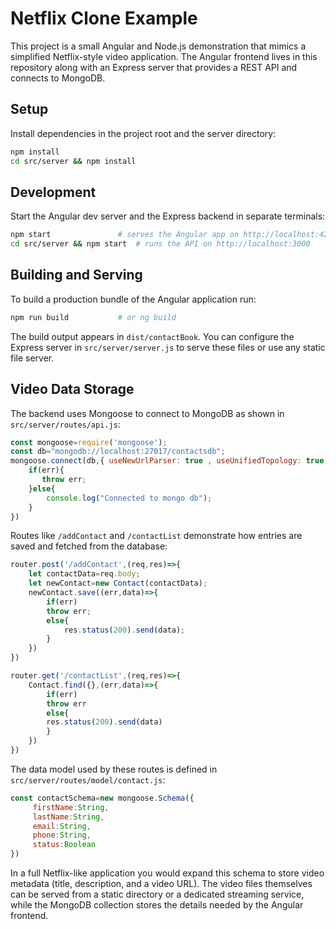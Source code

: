 # Netflix Clone Example

This project is a small Angular and Node.js demonstration that mimics a simplified Netflix-style video application. The Angular frontend lives in this repository along with an Express server that provides a REST API and connects to MongoDB.

## Setup

Install dependencies in the project root and the server directory:

```bash
npm install
cd src/server && npm install
```

## Development

Start the Angular dev server and the Express backend in separate terminals:

```bash
npm start               # serves the Angular app on http://localhost:4200
cd src/server && npm start  # runs the API on http://localhost:3000
```

## Building and Serving

To build a production bundle of the Angular application run:

```bash
npm run build           # or ng build
```

The build output appears in `dist/contactBook`. You can configure the Express server in `src/server/server.js` to serve these files or use any static file server.

## Video Data Storage

The backend uses Mongoose to connect to MongoDB as shown in `src/server/routes/api.js`:

```javascript
const mongoose=require('mongoose');
const db="mongodb://localhost:27017/contactsdb";
mongoose.connect(db,{ useNewUrlParser: true , useUnifiedTopology: true },err=>{
    if(err){
       throw err;
    }else{
        console.log("Connected to mongo db");
    }
})
```

Routes like `/addContact` and `/contactList` demonstrate how entries are saved and fetched from the database:

```javascript
router.post('/addContact',(req,res)=>{
    let contactData=req.body;
    let newContact=new Contact(contactData);
    newContact.save((err,data)=>{
        if(err)
        throw err;
        else{
            res.status(200).send(data);
        }
    })
})

router.get('/contactList',(req,res)=>{
    Contact.find({},(err,data)=>{
        if(err)
        throw err
        else{
        res.status(200).send(data)
        }
    })
})
```

The data model used by these routes is defined in `src/server/routes/model/contact.js`:

```javascript
const contactSchema=new mongoose.Schema({
     firstName:String,
     lastName:String,
     email:String,
     phone:String,
     status:Boolean
})
```

In a full Netflix-like application you would expand this schema to store video metadata (title, description, and a video URL). The video files themselves can be served from a static directory or a dedicated streaming service, while the MongoDB collection stores the details needed by the Angular frontend.
